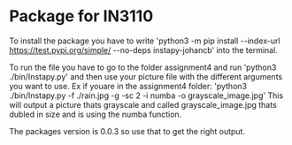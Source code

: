 # Package for IN3110

To install the package you have to write 'python3 -m pip install --index-url https://test.pypi.org/simple/ --no-deps instapy-johancb' into the terminal.

To run the file you have to go to the folder assignment4 and run 'python3 ./bin/Instapy.py' and then use your picture file with the different arguments you want to use.
Ex if youare in the assignment4 folder:
'python3 ./bin/Instapy.py -f ./rain.jpg -g -sc 2 -i numba -o grayscale_image.jpg'
This will output a picture thats grayscale and called grayscale_image.jpg thats dubled in size and is using the numba function.


The packages version is 0.0.3 so use that to get the right output.